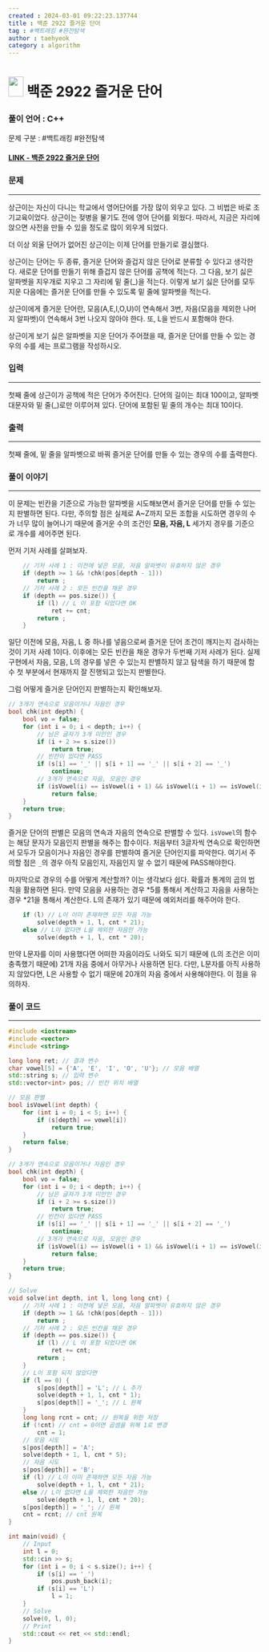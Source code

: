 ```yaml
---
created : 2024-03-01 09:22:23.137744
title : 백준 2922 즐거운 단어
tag : #백트래킹 #완전탐색
author : taehyeok
category : algorithm
---
```

# <img src="https://d2gd6pc034wcta.cloudfront.net/tier/11.svg" width="30" height="40"> 백준 2922 즐거운 단어


### 풀이 언어 : C++

문제 구분 : #백트래킹 #완전탐색
#### [LINK - 백준 2922 즐거운 단어](https://www.acmicpc.net/problem/2922)

### 문제
<hr>

상근이는 자신이 다니는 학교에서 영어단어를 가장 많이 외우고 있다. 그 비법은 바로 조기교육이었다. 상근이는 젖병을 물기도 전에 영어 단어를 외웠다. 따라서, 지금은 자리에 앉으면 사전을 만들 수 있을 정도로 많이 외우게 되었다.

더 이상 외울 단어가 없어진 상근이는 이제 단어를 만들기로 결심했다.

상근이는 단어는 두 종류, 즐거운 단어와 즐겁지 않은 단어로 분류할 수 있다고 생각한다. 새로운 단어를 만들기 위해 즐겁지 않은 단어를 공책에 적는다. 그 다음, 보기 싫은 알파벳을 지우개로 지우고 그 자리에 밑 줄(_)을 적는다. 이렇게 보기 싫은 단어를 모두 지운 다음에는 즐거운 단어를 만들 수 있도록 밑 줄에 알파벳을 적는다.

상근이에게 즐거운 단어란, 모음(A,E,I,O,U)이 연속해서 3번, 자음(모음을 제외한 나머지 알파벳)이 연속해서 3번 나오지 않아야 한다. 또, L을 반드시 포함해야 한다.

상근이게 보기 싫은 알파벳을 지운 단어가 주어졌을 때, 즐거운 단어를 만들 수 있는 경우의 수를 세는 프로그램을 작성하시오.

### 입력
<hr>

첫째 줄에 상근이가 공책에 적은 단어가 주어진다. 단어의 길이는 최대 100이고, 알파벳 대문자와 밑 줄(_)로만 이루어져 있다. 단어에 포함된 밑 줄의 개수는 최대 10이다.
### 출력
<hr>

첫째 줄에, 밑 줄을 알파벳으로 바꿔 즐거운 단어를 만들 수 있는 경우의 수를 출력한다.
### 풀이 이야기
<hr>

이 문제는 빈칸을 기준으로 가능한 알파벳을 시도해보면서 즐거운 단어를 만들 수 있는지 판별하면 된다. 다만, 주의할 점은 실제로 A~Z까지 모든 조합을 시도하면 경우의 수가 너무 많이 늘어나기 때문에 즐거운 수의 조건인 **모음, 자음, L** 세가지 경우를 기준으로 개수를 세어주면 된다.



먼저 기저 사례를 살펴보자.
```c++
    // 기저 사례 1 : 이전에 넣은 모음, 자음 알파벳이 유효하지 않은 경우
    if (depth >= 1 && !chk(pos[depth - 1]))
        return ;
    // 기저 사례 2 : 모든 빈칸을 채운 경우
    if (depth == pos.size()) {
        if (l) // L 이 포함 되었다면 OK
            ret += cnt;
        return ;
    }
```
일단 이전에 모음, 자음, L 중 하나를 넣음으로써 즐거운 단어 조건이 깨지는지 검사하는 것이 기저 사례 1이다. 이후에는 모든 빈칸을 채운 경우가 두번째 기저 사례가 된다. 실제 구현에서 자음, 모음, L의 경우를 넣은 수 있는지 판별하지 않고 탐색을 하기 때문에 함수 첫 부분에서 현재까지 잘 진행되고 있는지 판별한다.

그럼 어떻게 즐거운 단어인지 판별하는지 확인해보자.
```c++
// 3개가 연속으로 모음이거나 자음인 경우
bool chk(int depth) {
    bool vo = false;
    for (int i = 0; i < depth; i++) {
        // 남은 글자가 3개 미만인 경우
        if (i + 2 >= s.size())
            return true;
        // 빈칸이 있다면 PASS
        if (s[i] == '_' || s[i + 1] == '_' || s[i + 2] == '_')
            continue;
        // 3개가 연속으로 자음, 모음인 경우
        if (isVowel(i) == isVowel(i + 1) && isVowel(i + 1) == isVowel(i + 2))
            return false;
    }
    return true;
}
```
즐거운 단어의 판별은 모음의 연속과 자음의 연속으로 판별할 수 있다. `isVowel`의 함수는 해당 문자가 모음인지 판별을 해주는 함수이다. 처음부터 3글자씩 연속으로 확인하면서 모두가 모음이거나 자음인 경우를 판별하여 즐거운 단어인지를 파악한다. 여기서 주의할 점은 `_`의 경우 아직 모음인지, 자음인지 알 수 없기 때문에 PASS해야한다.

마지막으로 경우의 수를 어떻게 계산할까? 이는 생각보다 쉽다. 확률과 통계의 곱의 법칙을 활용하면 된다. 만약 모음을 사용하는 경우 *5를 통해서 계산하고 자음을 사용하는 경우 *21을 통해서 계산한다. L의 존재가 있기 때문에 예외처리를 해주어야 한다.
```c++
    if (l) // L이 이미 존재하면 모든 자음 가능
        solve(depth + 1, l, cnt * 21);
    else // L이 없다면 L을 제외한 자음만 가능
        solve(depth + 1, l, cnt * 20);
```
만약 L문자를 이미 사용했다면 어떠한 자음이라도 나와도 되기 때문에 (L의 조건은 이미 충족했기 때문에) 21개 자음 중에서 아무거나 사용하면 된다. 다만, L문자를 아직 사용하지 않았다면, L은 사용할 수 없기 때문에 20개의 자음 중에서 사용해야한다. 이 점을 유의하자.


### 풀이 코드
<hr>

``` c++
#include <iostream>
#include <vector>
#include <string>

long long ret; // 결과 변수
char vowel[5] = {'A', 'E', 'I', 'O', 'U'}; // 모음 배열
std::string s; // 입력 변수
std::vector<int> pos; // 빈칸 위치 배열

// 모음 판별
bool isVowel(int depth) {
    for (int i = 0; i < 5; i++) {
        if (s[depth] == vowel[i])
            return true;
    }
    return false;
}

// 3개가 연속으로 모음이거나 자음인 경우
bool chk(int depth) {
    bool vo = false;
    for (int i = 0; i < depth; i++) {
        // 남은 글자가 3개 미만인 경우
        if (i + 2 >= s.size())
            return true;
        // 빈칸이 있다면 PASS
        if (s[i] == '_' || s[i + 1] == '_' || s[i + 2] == '_')
            continue;
        // 3개가 연속으로 자음, 모음인 경우
        if (isVowel(i) == isVowel(i + 1) && isVowel(i + 1) == isVowel(i + 2))
            return false;
    }
    return true;
}

// Solve
void solve(int depth, int l, long long cnt) {
    // 기저 사례 1 : 이전에 넣은 모음, 자음 알파벳이 유효하지 않은 경우
    if (depth >= 1 && !chk(pos[depth - 1]))
        return ;
    // 기저 사례 2 : 모든 빈칸을 채운 경우
    if (depth == pos.size()) {
        if (l) // L 이 포함 되었다면 OK
            ret += cnt;
        return ;
    }
    // L이 포함 되지 않았다면
    if (l == 0) {
        s[pos[depth]] = 'L'; // L 추가
        solve(depth + 1, 1, cnt * 1);
        s[pos[depth]] = '_'; // L 원복
    }
    long long rcnt = cnt; // 원복을 위한 저장
    if (!cnt) // cnt = 0이면 곱셈을 위해 1로 변경
        cnt = 1;
    // 모음 시도
    s[pos[depth]] = 'A';
    solve(depth + 1, l, cnt * 5);
    // 자음 시도
    s[pos[depth]] = 'B';
    if (l) // L이 이미 존재하면 모든 자음 가능
        solve(depth + 1, l, cnt * 21);
    else // L이 없다면 L을 제외한 자음만 가능
        solve(depth + 1, l, cnt * 20);
    s[pos[depth]] = '_'; // 원복
    cnt = rcnt; // cnt 원복
}

int main(void) {
    // Input
    int l = 0;
    std::cin >> s;
    for (int i = 0; i < s.size(); i++) {
        if (s[i] == '_')
            pos.push_back(i);
        if (s[i] == 'L')
            l = 1;
    }
    // Solve
    solve(0, l, 0);
    // Print
    std::cout << ret << std::endl;
}
```
